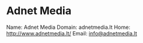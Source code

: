 
# Adnet Media

Name: Adnet Media
Domain: adnetmedia.lt
Home: http://www.adnetmedia.lt/
Email: info@adnetmedia.lt
